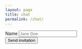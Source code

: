 ```yaml
---
layout: page
title: chat
permalink: /chat/
---
```

<div ng-controller='appCtl'>
<form class="form-inline">
  <div class="form-group">
    <label for="exampleInputName2">Name</label>
    <input type="text" class="form-control" id="exampleInputName2" placeholder="Jane Doe">
  </div>
  <button type="button" class="btn btn-default">Send invitation</button>
</form>
</div>
